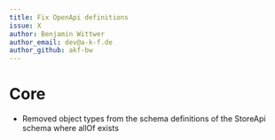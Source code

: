 ```yaml
---
title: Fix OpenApi definitions
issue: X
author: Benjamin Wittwer
author_email: dev@a-k-f.de
author_github: akf-bw
---
```

# Core
* Removed object types from the schema definitions of the StoreApi schema where allOf exists